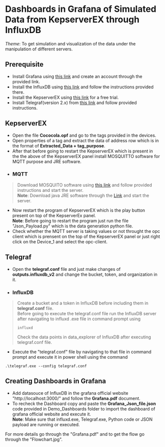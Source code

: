 # Dashboards in Grafana of Simulated Data from KepserverEX through InfluxDB  
*Theme*: To get simulation and visualization of the data under the manipulation of different servers.    


## Prerequisite  
* Install Grafana using [this link](https://grafana.com/grafana/download?platform=windows) and create an account through the provided link.  
* Install the InfluxDB using [this link](https://www.influxdata.com/downloads/) and follow the instructions provided there.  
* Install the KepserverEX using [this link](https://my.kepware.com/s/login/SelfRegister) for a free trial.  
* Install Telegraf(version 2.x) from [this link](https://www.influxdata.com/downloads/) and follow provided instructions.  


## KepserverEX  
* Open the file **Cococola.opf** and go to the tags provided in the devices.  
* Open properties of a tag and extract the data of address row which is in the format of **Extracted_Data + tag_purpose**.  
* After that before going to restart the KepserverEX which is present in the the above of the KepserverEX panel install MOSQUITTO software for MQTT purpose and JRE software.  
* ### MQTT  
> Download MOSQUITO software using [this link](https://mosquitto.org/download/) and follow provided instructions and start the server.  
> **Note**: Download java JRE software through the [Link](https://www.java.com/en/download/) and start the server.  
* Now restart the program of KepserverEX which is the play button present on top of the KepserverEx panel.  
**Note**: Before going to restart the program just run the file "Json_Payload.py" which is the data generation python file.  
* Check whether the MQTT server is taking values or not throught the opc client which is prensent on the top of the KepserverEX panel or just right click on the Device_1 and select the opc-client.  


## Telegraf  
* Open the **telegraf.conf** file and just make changes of **outputs.influxdb_v2** and change the bucket, token, and organization in it.
* ### InfluxDB  
> Create a bucket and a token in InfluxDB before including them in **telegraf.conf** file.   
> Before going to execute the telegraf.conf file run the InfluxDB server after navigating to influxd .exe file in command prompt using
> ~~~
> influxd
> ~~~
> Check the data points in data_explorer of InfluxDB after executing telegraf.conf file.  
* Execute the "telegraf.conf" file by navigating to that file in command prompt and execute it in power shell using the command
~~~
.\telegraf.exe --config telegraf.conf
~~~  


## Creating Dashboards in Grafana  
* Add datasouce of InfluxDB in the grafana official website "http://localhost:3000/" and follow the **Grafana.pdf** document.  
* To recheck the Dashboard copy and paste the **Grafana_Json_file.json** code provided in Demo_Dashboards folder to  import the dashboard of grafana official website and execute it.  
**Note**: Make sure that influxd.exe, Telegraf.exe, Python code or JSON payload are running or executed.  


For more details go through the "Grafana.pdf" and to get the flow go through the "Flowchart.jpg".
